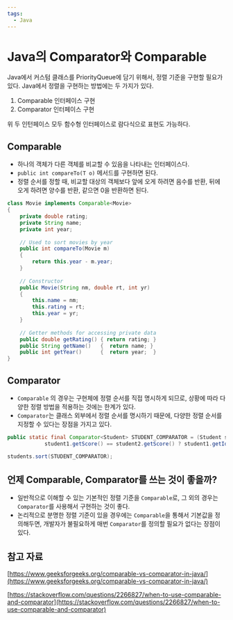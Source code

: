 ```yaml
---
tags:
  - Java
---
```

# Java의 Comparator와 Comparable

Java에서 커스텀 클래스를 PriorityQueue에 담기 위해서, 정렬 기준을 구현할 필요가 있다. Java에서 정렬을 구현하는 방법에는 두 가지가 있다. 

1. Comparable 인터페이스 구현
2. Comparator 인터페이스 구현

위 두 인턴페이스 모두 함수형 인터페이스로 람다식으로 표현도 가능하다.

## Comparable

- 하나의 객체가 다른 객체를 비교할 수 있음을 나타내는 인터페이스다.
- `public int compareTo(T o)` 메서드를 구현하면 된다.
- 정렬 순서를 정할 때, 비교할 대상의 객체보다 앞에 오게 하려면 음수를 반환, 뒤에 오게 하려면 양수를 반환, 같으면 0을 반환하면 된다.

```java
class Movie implements Comparable<Movie>
{
    private double rating;
    private String name;
    private int year;
 
    // Used to sort movies by year
    public int compareTo(Movie m)
    {
        return this.year - m.year;
    }
 
    // Constructor
    public Movie(String nm, double rt, int yr)
    {
        this.name = nm;
        this.rating = rt;
        this.year = yr;
    }
 
    // Getter methods for accessing private data
    public double getRating() { return rating; }
    public String getName()   {  return name; }
    public int getYear()      {  return year;  }
}
```

## Comparator

- `Comparable` 의 경우는 구현체에 정렬 순서를 직접 명시하게 되므로, 상황에 따라 다양한 정렬 방법을 적용하는 것에는 한계가 있다.
- `Comparator`는 클래스 외부에서 정렬 순서를 명시하기 때문에, 다양한 정렬 순서를 지정할 수 있다는 장점을 가지고 있다.

```java
public static final Comparator<Student> STUDENT_COMPARATOR = (Student student1, Student student2) ->
            student1.getScore() == student2.getScore() ? student1.getId() - student2.getId() : student1.getScore() - student2.getScore();

students.sort(STUDENT_COMPARATOR);
```

## 언제 Comparable, Comparator를 쓰는 것이 좋을까?

- 일반적으로 이해할 수 있는 기본적인 정렬 기준을 `Comparable`로, 그 외의 경우는 `Comparator`를 사용해서 구현하는 것이 좋다.
- 논리적으로 분명한 정렬 기준이 있을 경우에는 `Comparable`을 통해서 기본값을 정의해두면, 개발자가 불필요하게 매번 `Comparator`를 정의할 필요가 없다는 장점이 있다.

## 참고 자료

[https://www.geeksforgeeks.org/comparable-vs-comparator-in-java/](https://www.geeksforgeeks.org/comparable-vs-comparator-in-java/)

[https://stackoverflow.com/questions/2266827/when-to-use-comparable-and-comparator](https://stackoverflow.com/questions/2266827/when-to-use-comparable-and-comparator)